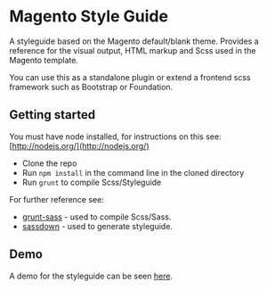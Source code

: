 # Magento Style Guide
A styleguide based on the Magento default/blank theme. Provides a reference for the visual output, HTML markup and Scss used in the Magento template.

You can use this as a standalone plugin or extend a frontend scss framework such as Bootstrap or Foundation.

## Getting started
You must have node installed, for instructions on this see: [http://nodejs.org/](http://nodejs.org/)

- Clone the repo
- Run `npm install` in the command line in the cloned directory
- Run `grunt` to compile Scss/Styleguide

For further reference see:

- [grunt-sass](https://github.com/sindresorhus/grunt-sass) - used to compile Scss/Sass.
- [sassdown](https://github.com/nopr/sassdown) - used to generate styleguide.

## Demo

A demo for the styleguide can be seen [here](http://webtise.github.io/magento-styleguide).